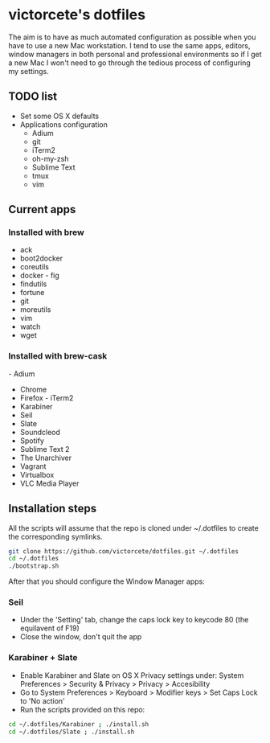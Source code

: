 # victorcete's dotfiles

The aim is to have as much automated configuration as possible when you have to use a new Mac workstation. I tend to use the same apps, editors, window managers in both personal and professional environments so if I get a new Mac I won't need to go through the tedious process of configuring my settings.

## TODO list

- Set some OS X defaults
- Applications configuration
  - Adium
  - git
  - iTerm2
  - oh-my-zsh
  - Sublime Text
  - tmux
  - vim

## Current apps

### Installed with brew
- ack
- boot2docker
- coreutils
- docker
- fig
- findutils
- fortune
- git
- moreutils
- vim
- watch
- wget

### Installed with brew-cask
- Adium
- Chrome
- Firefox
- iTerm2
- Karabiner
- Seil
- Slate
- Soundcleod
- Spotify
- Sublime Text 2
- The Unarchiver
- Vagrant
- Virtualbox
- VLC Media Player

## Installation steps

All the scripts will assume that the repo is cloned under ~/.dotfiles to create the corresponding symlinks.
```bash
git clone https://github.com/victorcete/dotfiles.git ~/.dotfiles
cd ~/.dotfiles
./bootstrap.sh
```

After that you should configure the Window Manager apps:

### Seil

- Under the 'Setting' tab, change the caps lock key to keycode 80 (the equilavent of F19)
- Close the window, don't quit the app

### Karabiner + Slate

- Enable Karabiner and Slate on OS X Privacy settings under: System Preferences > Security & Privacy > Privacy > Accesibility
- Go to System Preferences > Keyboard > Modifier keys > Set Caps Lock to 'No action'
- Run the scripts provided on this repo:
```bash
cd ~/.dotfiles/Karabiner ; ./install.sh
cd ~/.dotfiles/Slate ; ./install.sh
```
